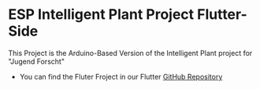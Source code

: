 # ESP Intelligent Plant Project Flutter-Side

This Project is the Arduino-Based Version of the Intelligent Plant project for "Jugend Forscht"
- You can find the Fluter Froject in our Flutter [GitHub Repository](https://github.com/dtghgthf/intelligent_plant_esp32)